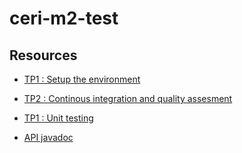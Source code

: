 # ceri-m2-test

## Resources

- [TP1 : Setup the environment](https://github.com/Faylixe/ceri-m2-test-2017/blob/master/docs/tp1.md)
- [TP2 : Continous integration and quality assesment](https://github.com/Faylixe/ceri-m2-test-2017/blob/master/docs/tp2.md)
- [TP1 : Unit testing](https://github.com/Faylixe/ceri-m2-test-2017/blob/master/docs/tp3.md)

- [API javadoc](http://faylixe.fr/ceri-m1-test-2017/javadoc)